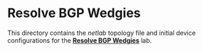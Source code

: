 # Resolve BGP Wedgies

This directory contains the *netlab* topology file and initial device configurations for the **[Resolve BGP Wedgies](https://bgplabs.net/policy/e-wedgies/)** lab.
